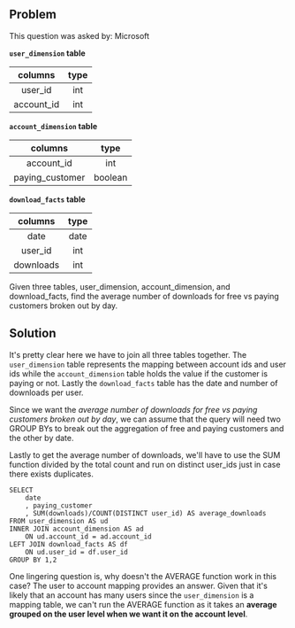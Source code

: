 ## Problem
This question was asked by: Microsoft

**`user_dimension` table**

|   columns  | type |
|:----------:|:----:|
|   user_id  |  int |
| account_id |  int |

**`account_dimension` table**

|     columns     |   type  |
|:---------------:|:-------:|
|    account_id   |   int   |
| paying_customer | boolean |

**`download_facts` table**

|  columns  | type |
|:---------:|:----:|
|    date   | date |
|  user_id  |  int |
| downloads |  int |

Given three tables, user_dimension, account_dimension, and download_facts, find the average number of downloads for free vs paying customers broken out by day.

## Solution

It's pretty clear here we have to join all three tables together. The `user_dimension` table represents the mapping between account ids and user ids while the `account_dimension` table holds the value if the customer is paying or not. Lastly the `download_facts` table has the date and number of downloads per user.

Since we want the *average number of downloads for free vs paying customers broken out by day*, we can assume that the query will need two GROUP BYs to break out the aggregation of free and paying customers and the other by date.

Lastly to get the average number of downloads, we'll have to use the SUM function divided by the total count and run on distinct user_ids just in case there exists duplicates.

```
SELECT
    date
    , paying_customer
    , SUM(downloads)/COUNT(DISTINCT user_id) AS average_downloads
FROM user_dimension AS ud
INNER JOIN account_dimension AS ad
    ON ud.account_id = ad.account_id
LEFT JOIN download_facts AS df
    ON ud.user_id = df.user_id
GROUP BY 1,2
```

One lingering question is, why doesn't the AVERAGE function work in this case? The user to account mapping provides an answer. Given that it's likely that an account has many users since the `user_dimension` is a mapping table, we can't run the AVERAGE function as it takes an **average grouped on the user level when we want it on the account level**.

